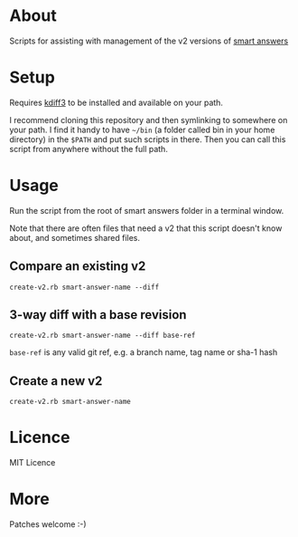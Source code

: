 # About

Scripts for assisting with management of the v2 versions of [smart answers](https://github.com/alphagov/smart-answers)

# Setup

Requires [kdiff3](http://kdiff3.sourceforge.net/) to be installed and available on your path.

I recommend cloning this repository and then symlinking to somewhere on your path. I find it handy to have `~/bin` (a folder called bin in your home directory) in the `$PATH` and put such scripts in there.  Then you can call this script from anywhere without the full path.
# Usage

Run the script from the root of smart answers folder in a terminal window.

Note that there are often files that need a v2 that this script doesn't know about, and sometimes shared files.

## Compare an existing v2

    create-v2.rb smart-answer-name --diff

## 3-way diff with a base revision

    create-v2.rb smart-answer-name --diff base-ref

`base-ref` is any valid git ref, e.g. a branch name, tag name or sha-1 hash

## Create a new v2

    create-v2.rb smart-answer-name

# Licence

MIT Licence

# More

Patches welcome :-)
